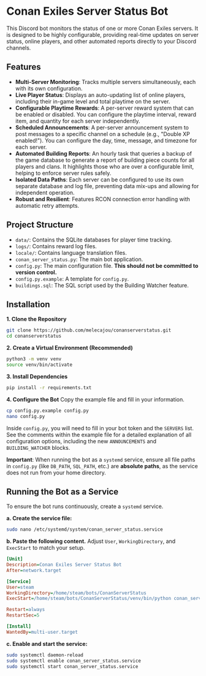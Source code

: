 # Conan Exiles Server Status Bot

This Discord bot monitors the status of one or more Conan Exiles servers. It is designed to be highly configurable, providing real-time updates on server status, online players, and other automated reports directly to your Discord channels.

## Features

- **Multi-Server Monitoring**: Tracks multiple servers simultaneously, each with its own configuration.
- **Live Player Status**: Displays an auto-updating list of online players, including their in-game level and total playtime on the server.
- **Configurable Playtime Rewards**: A per-server reward system that can be enabled or disabled. You can configure the playtime interval, reward item, and quantity for each server independently.
- **Scheduled Announcements**: A per-server announcement system to post messages to a specific channel on a schedule (e.g., "Double XP enabled!"). You can configure the day, time, message, and timezone for each server.
- **Automated Building Reports**: An hourly task that queries a backup of the game database to generate a report of building piece counts for all players and clans. It highlights those who are over a configurable limit, helping to enforce server rules safely.
- **Isolated Data Paths**: Each server can be configured to use its own separate database and log file, preventing data mix-ups and allowing for independent operation.
- **Robust and Resilient**: Features RCON connection error handling with automatic retry attempts.

## Project Structure

- `data/`: Contains the SQLite databases for player time tracking.
- `logs/`: Contains reward log files.
- `locale/`: Contains language translation files.
- `conan_server_status.py`: The main bot application.
- `config.py`: The main configuration file. **This should not be committed to version control.**
- `config.py.example`: A template for `config.py`.
- `buildings.sql`: The SQL script used by the Building Watcher feature.

## Installation

**1. Clone the Repository**
```bash
git clone https://github.com/melecajou/conanserverstatus.git
cd conanserverstatus
```

**2. Create a Virtual Environment (Recommended)**
```bash
python3 -m venv venv
source venv/bin/activate
```

**3. Install Dependencies**
```bash
pip install -r requirements.txt
```

**4. Configure the Bot**
Copy the example file and fill in your information.
```bash
cp config.py.example config.py
nano config.py
```
Inside `config.py`, you will need to fill in your bot token and the `SERVERS` list. See the comments within the example file for a detailed explanation of all configuration options, including the new `ANNOUNCEMENTS` and `BUILDING_WATCHER` blocks.

**Important**: When running the bot as a `systemd` service, ensure all file paths in `config.py` (like `DB_PATH`, `SQL_PATH`, etc.) are **absolute paths**, as the service does not run from your home directory.

## Running the Bot as a Service

To ensure the bot runs continuously, create a `systemd` service.

**a. Create the service file:**
```bash
sudo nano /etc/systemd/system/conan_server_status.service
```

**b. Paste the following content.** Adjust `User`, `WorkingDirectory`, and `ExecStart` to match your setup.
```ini
[Unit]
Description=Conan Exiles Server Status Bot
After=network.target

[Service]
User=steam
WorkingDirectory=/home/steam/bots/ConanServerStatus
ExecStart=/home/steam/bots/ConanServerStatus/venv/bin/python conan_server_status.py

Restart=always
RestartSec=5

[Install]
WantedBy=multi-user.target
```

**c. Enable and start the service:**
```bash
sudo systemctl daemon-reload
sudo systemctl enable conan_server_status.service
sudo systemctl start conan_server_status.service
```
